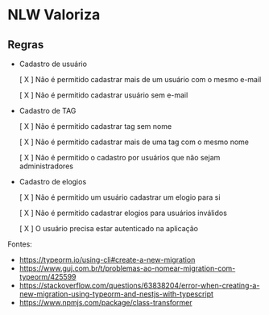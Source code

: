 # NLW Valoriza

## Regras

- Cadastro de usuário

  [ X ] Não é permitido cadastrar mais de um usuário com o mesmo e-mail

  [ X ] Não é permitido cadastrar usuário sem e-mail

- Cadastro de TAG

  [ X ] Não é permitido cadastrar tag sem nome

  [ X ] Não é permitido cadastrar mais de uma tag com o mesmo nome

  [ X ] Não é permitido o cadastro por usuários que não sejam administradores

- Cadastro de elogios

  [ X ] Não é permitido um usuário cadastrar um elogio para si

  [ X ] Não é permitido cadastrar elogios para usuários inválidos

  [ X ] O usuário precisa estar autenticado na aplicação

Fontes:

- https://typeorm.io/using-cli#create-a-new-migration
- https://www.guj.com.br/t/problemas-ao-nomear-migration-com-typeorm/425599
- https://stackoverflow.com/questions/63838204/error-when-creating-a-new-migration-using-typeorm-and-nestjs-with-typescript
- https://www.npmjs.com/package/class-transformer
